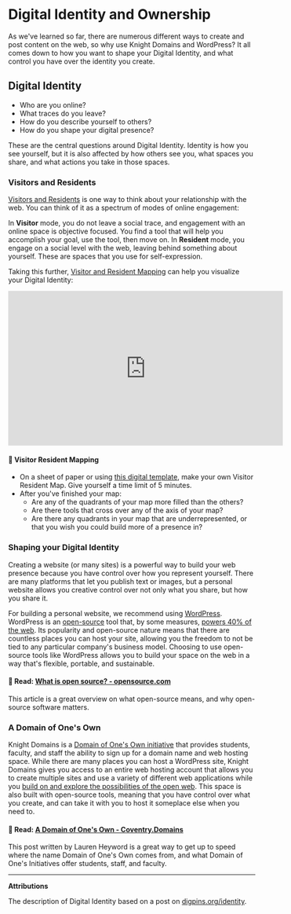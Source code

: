 # Digital Identity and Ownership

As we've learned so far, there are numerous different ways to create and post content on the web, so why use Knight Domains and WordPress? It all comes down to how you want to shape your Digital Identity, and what control you have over the identity you create.

## Digital Identity

- Who are you online?
- What traces do you leave?
- How do you describe yourself to others?
- How do you shape your digital presence?

These are the central questions around Digital Identity. Identity is how you see yourself, but it is also affected by how others see you, what spaces you share, and what actions you take in those spaces.

### Visitors and Residents

[Visitors and Residents](https://daveowhite.com/vandr/) is one way to think about your relationship with the web. You can think of it as a spectrum of modes of online engagement:

In **Visitor** mode, you do not leave a social trace, and engagement with an online space is objective focused. You find a tool that will help you accomplish your goal, use the tool, then move on. In **Resident** mode, you engage on a social level with the web, leaving behind something about yourself. These are spaces that you use for self-expression.

Taking this further, [Visitor and Resident Mapping](https://daveowhite.com/vandr/vr-mapping/) can help you visualize your Digital Identity:

<iframe width="560" height="315" src="https://www.youtube-nocookie.com/embed/MSK1Iw1XtwQ" title="YouTube video player" frameborder="0" allow="accelerometer; autoplay; clipboard-write; encrypted-media; gyroscope; picture-in-picture" allowfullscreen></iframe>

#### 🎯 Visitor Resident Mapping

- On a sheet of paper or using [this digital template](https://jadin.me/make-map), make your own Visitor Resident Map. Give yourself a time limit of 5 minutes.
- After you've finished your map:
    - Are any of the quadrants of your map more filled than the others?
    - Are there tools that cross over any of the axis of your map?
    - Are there any quadrants in your map that are underrepresented, or that you wish you could build more of a presence in?

### Shaping your Digital Identity

Creating a website (or many sites) is a powerful way to build your web presence because you have control over how you represent yourself. There are many platforms that let you publish text or images, but a personal website allows you creative control over not only what you share, but how you share it. 

For building a personal website, we recommend using [WordPress](https://wordpress.org/). WordPress is an [open-source](https://learn.wordpress.org/lesson-plan/what-is-open-source/) tool that, by some measures, [powers 40% of the web](https://wordpress.org/40-percent-of-web/). Its popularity and open-source nature means that there are countless places you can host your site, allowing you the freedom to not be tied to any particular company's business model. Choosing to use open-source tools like WordPress allows you to build your space on the web in a way that's flexible, portable, and sustainable.

#### 🎯 Read: [What is open source? - opensource.com](https://opensource.com/resources/what-open-source)

This article is a great overview on what open-source means, and why open-source software matters.

### A Domain of One's Own

Knight Domains is a [Domain of One's Own initiative](https://umw.domains/guides/domain-of-ones-own-overview/) that provides students, faculty, and staff the ability to sign up for a domain name and web hosting space. While there are many places you can host a WordPress site, Knight Domains gives you access to an entire web hosting account that allows you to create multiple sites and use a variety of different web applications while you [build on and explore the possibilities of the open web](https://youtu.be/PHLZFWGou_M). This space is also built with open-source tools, meaning that you have control over what you create, and can take it with you to host it someplace else when you need to.

#### 🎯 Read: [A Domain of One's Own - Coventry.Domains](https://coventry.domains/learn/a-domain-of-ones-own/) 
This post written by Lauren Heyword is a great way to get up to speed where the name Domain of One's Own comes from, and what Domain of One's Initiatives offer students, staff, and faculty.

---
**Attributions**

The description of Digital Identity based on a post on [digpins.org/identity](https://digpins.org/identity/).

